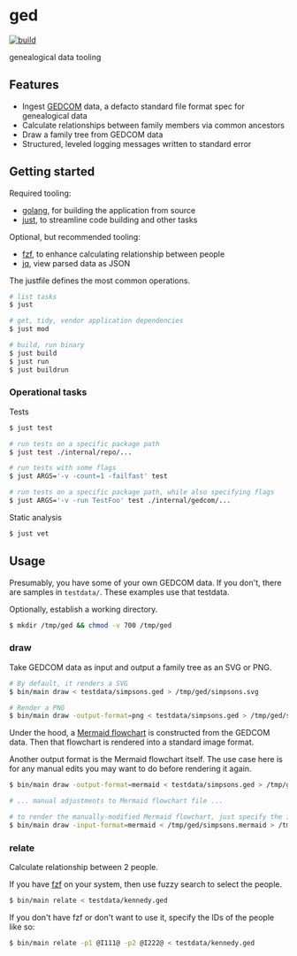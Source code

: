 # ged

[![build](https://github.com/rafaelespinoza/ged/actions/workflows/build.yaml/badge.svg)](https://github.com/rafaelespinoza/ged/actions/workflows/build.yaml)

genealogical data tooling

## Features

- Ingest [GEDCOM](https://gedcom.io) data, a defacto standard file format spec for genealogical data
- Calculate relationships between family members via common ancestors
- Draw a family tree from GEDCOM data
- Structured, leveled logging messages written to standard error

## Getting started

Required tooling:
- [golang](https://go.dev), for building the application from source
- [just](https://just.systems), to streamline code building and other tasks

Optional, but recommended tooling:
- [fzf](https://github.com/junegunn/fzf), to enhance calculating relationship between people
- [jq](https://jqlang.github.io/jq/manual), view parsed data as JSON

The justfile defines the most common operations.

```sh
# list tasks
$ just

# get, tidy, vendor application dependencies
$ just mod

# build, run binary
$ just build
$ just run
$ just buildrun
```

### Operational tasks

Tests

```sh
$ just test

# run tests on a specific package path
$ just test ./internal/repo/...

# run tests with some flags
$ just ARGS='-v -count=1 -failfast' test

# run tests on a specific package path, while also specifying flags
$ just ARGS='-v -run TestFoo' test ./internal/gedcom/...
```

Static analysis

```sh
$ just vet
```

## Usage

Presumably, you have some of your own GEDCOM data. If you don't, there are
samples in `testdata/`. These examples use that testdata.

Optionally, establish a working directory.
```sh
$ mkdir /tmp/ged && chmod -v 700 /tmp/ged
```

### draw

Take GEDCOM data as input and output a family tree as an SVG or PNG.
```sh
# By default, it renders a SVG
$ bin/main draw < testdata/simpsons.ged > /tmp/ged/simpsons.svg

# Render a PNG
$ bin/main draw -output-format=png < testdata/simpsons.ged > /tmp/ged/simpsons.png
```
Under the hood, a [Mermaid flowchart](https://mermaid.js.org/syntax/flowchart.html) is constructed from the GEDCOM data. Then that flowchart is rendered into a standard image format.

Another output format is the Mermaid flowchart itself. The use case here is for
any manual edits you may want to do before rendering it again.
```sh
$ bin/main draw -output-format=mermaid < testdata/simpsons.ged > /tmp/ged/simpsons.mermaid

# ... manual adjustments to Mermaid flowchart file ...

# to render the manually-modified Mermaid flowchart, just specify the input-format
$ bin/main draw -input-format=mermaid < /tmp/ged/simpsons.mermaid > /tmp/ged/simpsons.svg
```

### relate

Calculate relationship between 2 people.

If you have [fzf](https://github.com/junegunn/fzf) on your system, then use fuzzy search to select the people.
```sh
$ bin/main relate < testdata/kennedy.ged
```

If you don't have fzf or don't want to use it, specify the IDs of the people like so:
```sh
$ bin/main relate -p1 @I111@ -p2 @I222@ < testdata/kennedy.ged
```

